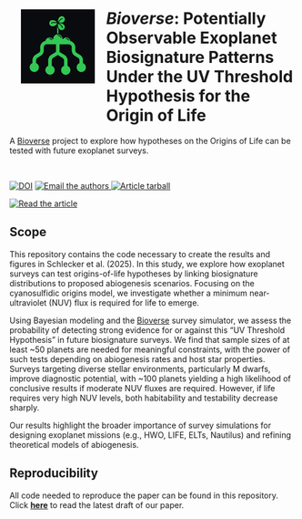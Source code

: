<img align="left" width = "130" hspace="20" vspace="40" src="icon/OoL-icon_dark-green.jpg" alt="logo"/>

# _Bioverse_: Potentially Observable Exoplanet Biosignature Patterns Under the UV Threshold Hypothesis for the Origin of Life

A [Bioverse](https://github.com/danielapai/bioverse) project to explore how hypotheses on the Origins of Life can be tested with future exoplanet surveys.

<br>
<p>
<!-- <a href="https://github.com/matiscke/originsoflife/actions/workflows/build.yml"> -->
<!-- <img src="https://github.com/matiscke/originsoflife/actions/workflows/build.yml/badge.svg?branch=main" alt="Article status"/> -->
<!-- </a> -->
  

[![DOI](https://zenodo.org/badge/676742611.svg)](https://doi.org/10.5281/zenodo.15022722)
<a href="mailto:schlecker@arizona.edu">
<img src="https://img.shields.io/badge/contact-authors-blueviolet.svg?style=flat" alt="Email the authors"/>
<a href="https://github.com/matiscke/originsoflife/raw/main-pdf/arxiv.tar.gz">
<img src="https://img.shields.io/badge/article-tarball-blue.svg?style=flat" alt="Article tarball"/>
</a>
  
[//]: # (<a href="https://github.com/matiscke/originsoflife/raw/main-pdf/ms.pdf">)
[//]: # (<a href="https://github.com/matiscke/originsoflife/tree/main/src/tex/output/ms.pdf">)
  
<a href="https://github.com/matiscke/originsoflife/raw/main/src/tex/output/ms.pdf">
<img src="https://img.shields.io/badge/article-pdf-blue.svg?style=flat" alt="Read the article"/>
</a>
</p>


## Scope
This repository contains the code necessary to create the results and figures in Schlecker et al. (2025). In this study, we explore how exoplanet surveys can test origins-of-life hypotheses by linking biosignature distributions to proposed abiogenesis scenarios. Focusing on the cyanosulfidic origins model, we investigate whether a minimum near-ultraviolet (NUV) flux is required for life to emerge. 

Using Bayesian modeling and the [Bioverse](https://github.com/danielapai/bioverse) survey simulator, we assess the probability of detecting strong evidence for or against this “UV Threshold Hypothesis” in future biosignature surveys. We find that sample sizes of at least ~50 planets are needed for meaningful constraints, with the power of such tests depending on abiogenesis rates and host star properties. Surveys targeting diverse stellar environments, particularly M dwarfs, improve diagnostic potential, with ~100 planets yielding a high likelihood of conclusive results if moderate NUV fluxes are required. However, if life requires very high NUV levels, both habitability and testability decrease sharply. 

Our results highlight the broader importance of survey simulations for designing exoplanet missions (e.g., HWO, LIFE, ELTs, Nautilus) and refining theoretical models of abiogenesis.


## Reproducibility
All code needed to reproduce the paper can be found in this repository.
Click [**here**](https://github.com/matiscke/originsoflife/raw/main/src/tex/output/ms.pdf) to read the latest draft of our paper.











